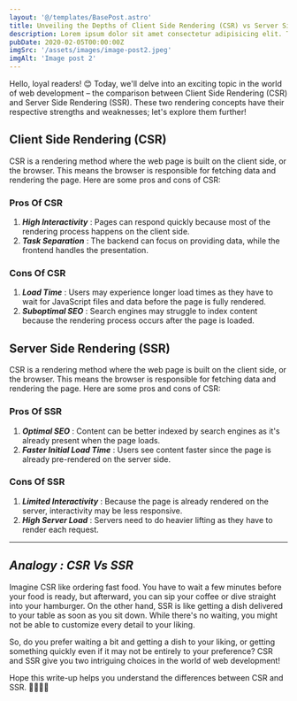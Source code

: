 ```yaml
---
layout: '@/templates/BasePost.astro'
title: Unveiling the Depths of Client Side Rendering (CSR) vs Server Side Rendering (SSR)
description: Lorem ipsum dolor sit amet consectetur adipisicing elit. Tenetur vero esse non molestias eos excepturi.
pubDate: 2020-02-05T00:00:00Z
imgSrc: '/assets/images/image-post2.jpeg'
imgAlt: 'Image post 2'
---
```


Hello, loyal readers! 😊 Today, we'll delve into an exciting topic in the world of web development – the comparison between Client Side Rendering (CSR) and Server Side Rendering (SSR). These two rendering concepts have their respective strengths and weaknesses; let's explore them further!

## Client Side Rendering (CSR)
CSR is a rendering method where the web page is built on the client side, or the browser. This means the browser is responsible for fetching data and rendering the page. Here are some pros and cons of CSR:

### Pros Of CSR

1. ***High Interactivity*** : Pages can respond quickly because most of the rendering process happens on the client side.
2. ***Task Separation*** : The backend can focus on providing data, while the frontend handles the presentation.

### Cons Of CSR

1. ***Load Time*** : Users may experience longer load times as they have to wait for JavaScript files and data before the page is fully rendered.
2. ***Suboptimal SEO*** : Search engines may struggle to index content because the rendering process occurs after the page is loaded.

## Server Side Rendering (SSR)
CSR is a rendering method where the web page is built on the client side, or the browser. This means the browser is responsible for fetching data and rendering the page. Here are some pros and cons of CSR:

### Pros Of SSR

1. ***Optimal SEO*** : Content can be better indexed by search engines as it's already present when the page loads.
2. ***Faster Initial Load Time*** : Users see content faster since the page is already pre-rendered on the server side.

### Cons Of SSR

1. ***Limited Interactivity*** : Because the page is already rendered on the server, interactivity may be less responsive.
2. ***High Server Load*** : Servers need to do heavier lifting as they have to render each request.

---

## ***Analogy : CSR Vs SSR***
Imagine CSR like ordering fast food. You have to wait a few minutes before your food is ready, but afterward, you can sip your coffee or dive straight into your hamburger. On the other hand, SSR is like getting a dish delivered to your table as soon as you sit down. While there's no waiting, you might not be able to customize every detail to your liking.

So, do you prefer waiting a bit and getting a dish to your liking, or getting something quickly even if it may not be entirely to your preference? CSR and SSR give you two intriguing choices in the world of web development!

Hope this write-up helps you understand the differences between CSR and SSR. 👩‍💻👨‍💻
